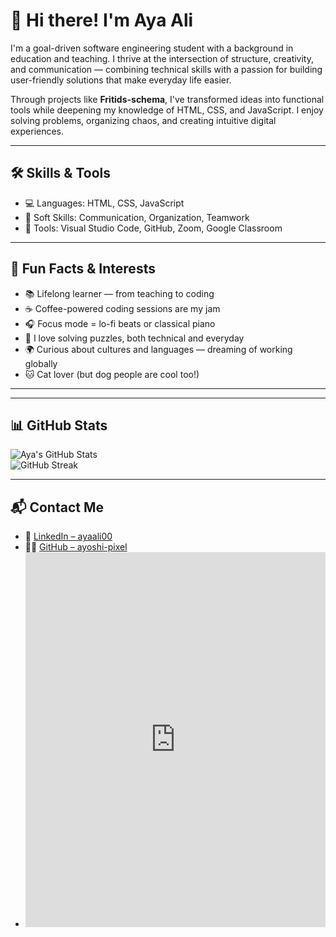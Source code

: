 # 👋 Hi there! I'm Aya Ali

I'm a goal-driven software engineering student with a background in education and teaching. I thrive at the intersection of structure, creativity, and communication — combining technical skills with a passion for building user-friendly solutions that make everyday life easier.

Through projects like **Fritids-schema**, I've transformed ideas into functional tools while deepening my knowledge of HTML, CSS, and JavaScript. I enjoy solving problems, organizing chaos, and creating intuitive digital experiences.

---

## 🛠️ Skills & Tools

- 💻 Languages: HTML, CSS, JavaScript
- 🧠 Soft Skills: Communication, Organization, Teamwork
- 🧰 Tools: Visual Studio Code, GitHub, Zoom, Google Classroom

---

## 🌟 Fun Facts & Interests

- 📚 Lifelong learner — from teaching to coding  
- ☕ Coffee-powered coding sessions are my jam  
- 🎧 Focus mode = lo-fi beats or classical piano  
- 🧩 I love solving puzzles, both technical and everyday  
- 🌍 Curious about cultures and languages — dreaming of working globally  
- 🐱 Cat lover (but dog people are cool too!)

---

---

## 📊 GitHub Stats

![Aya's GitHub Stats](https://github-readme-stats.vercel.app/api?username=ayoshi-pixel&show_icons=true&theme=radical)  
![GitHub Streak](https://github-readme-streak-stats.herokuapp.com/?user=ayoshi-pixel&theme=radical)

---

## 📬 Contact Me

- 💼 [LinkedIn – ayaali00](https://www.linkedin.com/in/ayaali00/)
- 🧑‍💻 [GitHub – ayoshi-pixel](https://github.com/ayoshi-pixel)
- <iframe src="https://claude.site/public/artifacts/aaebc6d8-a472-416e-bdf3-2a93efc5795d/embed" title="Claude Artifact" width="100%" height="600" frameborder="0" allow="clipboard-write" allowfullscreen></iframe>
